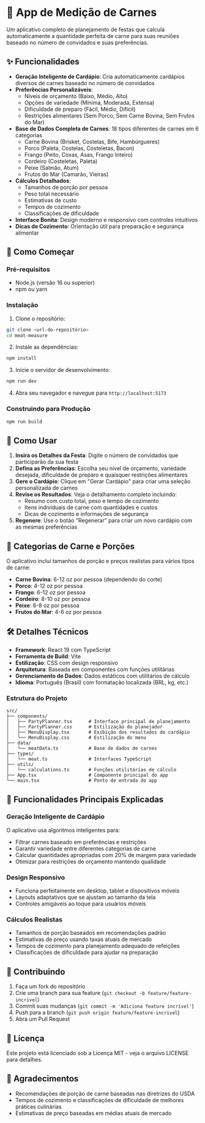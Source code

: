 # 🥩 App de Medição de Carnes

Um aplicativo completo de planejamento de festas que calcula automaticamente a quantidade perfeita de carne para suas reuniões baseado no número de convidados e suas preferências.

## ✨ Funcionalidades

- **Geração Inteligente de Cardápio**: Cria automaticamente cardápios diversos de carnes baseado no número de convidados
- **Preferências Personalizáveis**: 
  - Níveis de orçamento (Baixo, Médio, Alto)
  - Opções de variedade (Mínima, Moderada, Extensa)
  - Dificuldade de preparo (Fácil, Médio, Difícil)
  - Restrições alimentares (Sem Porco, Sem Carne Bovina, Sem Frutos do Mar)
- **Base de Dados Completa de Carnes**: 18 tipos diferentes de carnes em 6 categorias
  - Carne Bovina (Brisket, Costelas, Bife, Hambúrgueres)
  - Porco (Paleta, Costelas, Costeletas, Bacon)
  - Frango (Peito, Coxas, Asas, Frango Inteiro)
  - Cordeiro (Costeletas, Paleta)
  - Peixe (Salmão, Atum)
  - Frutos do Mar (Camarão, Vieiras)
- **Cálculos Detalhados**:
  - Tamanhos de porção por pessoa
  - Peso total necessário
  - Estimativas de custo
  - Tempos de cozimento
  - Classificações de dificuldade
- **Interface Bonita**: Design moderno e responsivo com controles intuitivos
- **Dicas de Cozimento**: Orientação útil para preparação e segurança alimentar

## 🚀 Como Começar

### Pré-requisitos
- Node.js (versão 16 ou superior)
- npm ou yarn

### Instalação

1. Clone o repositório:
```bash
git clone <url-do-repositório>
cd meat-measure
```

2. Instale as dependências:
```bash
npm install
```

3. Inicie o servidor de desenvolvimento:
```bash
npm run dev
```

4. Abra seu navegador e navegue para `http://localhost:5173`

### Construindo para Produção

```bash
npm run build
```

## 📱 Como Usar

1. **Insira os Detalhes da Festa**: Digite o número de convidados que participarão da sua festa
2. **Defina as Preferências**: Escolha seu nível de orçamento, variedade desejada, dificuldade de preparo e quaisquer restrições alimentares
3. **Gere o Cardápio**: Clique em "Gerar Cardápio" para criar uma seleção personalizada de carnes
4. **Revise os Resultados**: Veja o detalhamento completo incluindo:
   - Resumo com custo total, peso e tempo de cozimento
   - Itens individuais de carne com quantidades e custos
   - Dicas de cozimento e informações de segurança
5. **Regenere**: Use o botão "Regenerar" para criar um novo cardápio com as mesmas preferências

## 🍖 Categorias de Carne e Porções

O aplicativo inclui tamanhos de porção e preços realistas para vários tipos de carne:

- **Carne Bovina**: 6-12 oz por pessoa (dependendo do corte)
- **Porco**: 4-12 oz por pessoa
- **Frango**: 6-12 oz por pessoa
- **Cordeiro**: 8-10 oz por pessoa
- **Peixe**: 6-8 oz por pessoa
- **Frutos do Mar**: 4-6 oz por pessoa

## 🛠️ Detalhes Técnicos

- **Framework**: React 19 com TypeScript
- **Ferramenta de Build**: Vite
- **Estilização**: CSS com design responsivo
- **Arquitetura**: Baseada em componentes com funções utilitárias
- **Gerenciamento de Dados**: Dados estáticos com utilitários de cálculo
- **Idioma**: Português (Brasil) com formatação localizada (BRL, kg, etc.)

### Estrutura do Projeto

```
src/
├── components/
│   ├── PartyPlanner.tsx      # Interface principal de planejamento
│   ├── PartyPlanner.css      # Estilização do planejador
│   ├── MenuDisplay.tsx       # Exibição dos resultados do cardápio
│   └── MenuDisplay.css       # Estilização do menu
├── data/
│   └── meatData.ts           # Base de dados de carnes
├── types/
│   └── meat.ts               # Interfaces TypeScript
├── utils/
│   └── calculations.ts       # Funções utilitárias de cálculo
├── App.tsx                   # Componente principal do app
└── main.tsx                  # Ponto de entrada do app
```

## 🎯 Funcionalidades Principais Explicadas

### Geração Inteligente de Cardápio
O aplicativo usa algoritmos inteligentes para:
- Filtrar carnes baseado em preferências e restrições
- Garantir variedade entre diferentes categorias de carne
- Calcular quantidades apropriadas com 20% de margem para variedade
- Otimizar para restrições de orçamento mantendo qualidade

### Design Responsivo
- Funciona perfeitamente em desktop, tablet e dispositivos móveis
- Layouts adaptativos que se ajustam ao tamanho da tela
- Controles amigáveis ao toque para usuários móveis

### Cálculos Realistas
- Tamanhos de porção baseados em recomendações padrão
- Estimativas de preço usando taxas atuais de mercado
- Tempos de cozimento para planejamento adequado de refeições
- Classificações de dificuldade para ajudar na preparação

## 🤝 Contribuindo

1. Faça um fork do repositório
2. Crie uma branch para sua feature (`git checkout -b feature/feature-incrivel`)
3. Commit suas mudanças (`git commit -m 'Adiciona feature incrível'`)
4. Push para a branch (`git push origin feature/feature-incrivel`)
5. Abra um Pull Request

## 📄 Licença

Este projeto está licenciado sob a Licença MIT - veja o arquivo LICENSE para detalhes.

## 🙏 Agradecimentos

- Recomendações de porção de carne baseadas nas diretrizes do USDA
- Tempos de cozimento e classificações de dificuldade de melhores práticas culinárias
- Estimativas de preço baseadas em médias atuais de mercado
